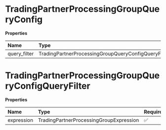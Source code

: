 # TradingPartnerProcessingGroupQueryConfig

**Properties**

| Name         | Type                                                | Required | Description |
| :----------- | :-------------------------------------------------- | :------- | :---------- |
| query_filter | TradingPartnerProcessingGroupQueryConfigQueryFilter | ✅       |             |

# TradingPartnerProcessingGroupQueryConfigQueryFilter

**Properties**

| Name       | Type                                    | Required | Description |
| :--------- | :-------------------------------------- | :------- | :---------- |
| expression | TradingPartnerProcessingGroupExpression | ✅       |             |

